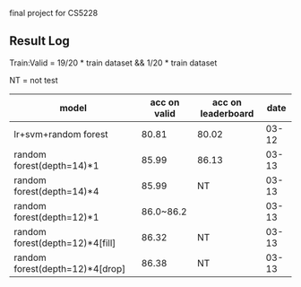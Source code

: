 final project for CS5228



## Result Log

Train:Valid = 19/20 * train dataset && 1/20 * train dataset

NT = not test



| model                           | acc on valid | acc on leaderboard | date  |
| ------------------------------- | ------------ | ------------------ | ----- |
| lr+svm+random forest            | 80.81        | 80.02              | 03-12 |
| random forest(depth=14)*1       | 85.99        | 86.13              | 03-13 |
| random forest(depth=14)*4       | 85.99        | NT                 | 03-13 |
| random forest(depth=12)*1       | 86.0~86.2    |                    | 03-13 |
| random forest(depth=12)*4[fill] | 86.32        | NT                 | 03-13 |
| random forest(depth=12)*4[drop] | 86.38        | NT                 | 03-13 |

